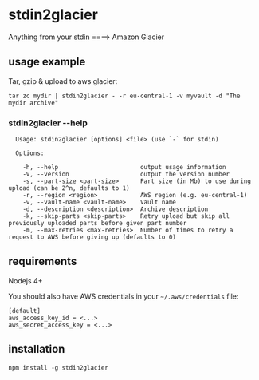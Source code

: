 # stdin2glacier
Anything from your stdin ====> Amazon Glacier

## usage example
Tar, gzip & upload to aws glacier:
```
tar zc mydir | stdin2glacier - -r eu-central-1 -v myvault -d "The mydir archive"
```

### stdin2glacier --help
```
  Usage: stdin2glacier [options] <file> (use `-` for stdin)

  Options:

    -h, --help                       output usage information
    -V, --version                    output the version number
    -s, --part-size <part-size>      Part size (in Mb) to use during upload (can be 2^n, defaults to 1)
    -r, --region <region>            AWS region (e.g. eu-central-1)
    -v, --vault-name <vault-name>    Vault name
    -d, --description <description>  Archive description
    -k, --skip-parts <skip-parts>    Retry upload but skip all previously uploaded parts before given part number
    -m, --max-retries <max-retries>  Number of times to retry a request to AWS before giving up (defaults to 0)
```

## requirements
Nodejs 4+

You should also have AWS credentials in your `~/.aws/credentials` file:

```
[default]
aws_access_key_id = <...>
aws_secret_access_key = <...>
```

## installation
`npm install -g stdin2glacier`
